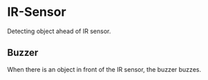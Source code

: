 # IR-Sensor
Detecting object ahead of IR sensor.

## Buzzer
When there is an object in front of the IR sensor, the buzzer buzzes.

